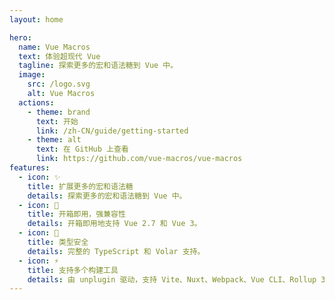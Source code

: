 ```yaml
---
layout: home

hero:
  name: Vue Macros
  text: 体验超现代 Vue
  tagline: 探索更多的宏和语法糖到 Vue 中。
  image:
    src: /logo.svg
    alt: Vue Macros
  actions:
    - theme: brand
      text: 开始
      link: /zh-CN/guide/getting-started
    - theme: alt
      text: 在 GitHub 上查看
      link: https://github.com/vue-macros/vue-macros
features:
  - icon: ✨
    title: 扩展更多的宏和语法糖
    details: 探索更多的宏和语法糖到 Vue 中。
  - icon: 💚
    title: 开箱即用，强兼容性
    details: 开箱即用地支持 Vue 2.7 和 Vue 3。
  - icon: 🦾
    title: 类型安全
    details: 完整的 TypeScript 和 Volar 支持。
  - icon: ⚡️
    title: 支持多个构建工具
    details: 由 unplugin 驱动，支持 Vite、Nuxt、Webpack、Vue CLI、Rollup 3、esbuild 等。
---
```


